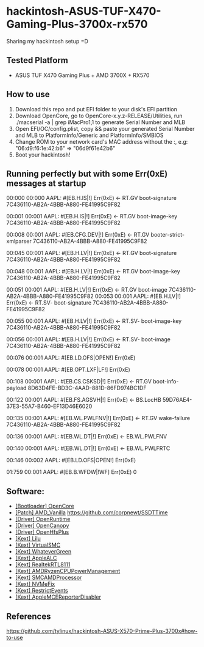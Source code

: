 
# hackintosh-ASUS-TUF-X470-Gaming-Plus-3700x-rx570
Sharing my hackintosh setup =D


## Tested Platform

-   ASUS TUF X470 Gaming Plus + AMD 3700X + RX570

## How to use

1. Download this repo and put EFI folder to your disk's EFI partition
2. Download OpenCore, go to OpenCore-x.y.z-RELEASE/Utilities, run ./macserial -a | grep iMacPro1,1 to generate Serial Number and MLB
3. Open EFI/OC/config.plist, copy && paste your generated Serial Number and MLB to PlatformInfo/Generic and PlatformInfo/SMBIOS
4. Change ROM to your network card's MAC address without the :, e.g: "06:d9:f6:1e:42:b6" => "06d9f61e42b6"
5. Boot your hackintosh!


## Running perfectly but with some Err(0xE) messages at startup
00:000 00:000 AAPL: #[EB.H.IS|!] Err(0xE) <- RT.GV boot-signature 7C436110-AB2A-4BBB-A880-FE41995C9F82

00:001 00:001 AAPL: #[EB.H.IS|!] Err(0xE) <- RT.GV boot-image-key 7C436110-AB2A-4BBB-A880-FE41995C9F82

00:008 00:001 AAPL: #[EB.CFG.DEV|!] Err(0xE) <- RT.GV booter-strict-xmlparser 7C436110-AB2A-4BBB-A880-FE41995C9F82

00:045 00:001 AAPL: #[EB.H.LV|!] Err(0xE) <- RT.GV boot-signature 7C436110-AB2A-4BBB-A880-FE41995C9F82

00:048 00:001 AAPL: #[EB.H.LV|!] Err(0xE) <- RT.GV boot-image-key 7C436110-AB2A-4BBB-A880-FE41995C9F82

00:051 00:001 AAPL: #[EB.H.LV|!] Err(0xE) <- RT.GV boot-image 7C436110-AB2A-4BBB-A880-FE41995C9F82
00:053 00:001 AAPL: #[EB.H.LV|!] Err(0xE) <- RT.SV- boot-signature 7C436110-AB2A-4BBB-A880-FE41995C9F82

00:055 00:001 AAPL: #[EB.H.LV|!] Err(0xE) <- RT.SV- boot-image-key 7C436110-AB2A-4BBB-A880-FE41995C9F82

00:056 00:001 AAPL: #[EB.H.LV|!] Err(0xE) <- RT.SV- boot-image 7C436110-AB2A-4BBB-A880-FE41995C9F82

00:076 00:001 AAPL: #[EB.LD.OFS|OPEN!] Err(0xE) 

00:078 00:001 AAPL: #[EB.OPT.LXF|LF!] Err(0xE)

00:108 00:001 AAPL: #[EB.CS.CSKSD|!] Err(0xE) <- RT.GV boot-info-payload 8D63D4FE-BD3C-4AAD-881D-86FD974BC1DF

00:122 00:001 AAPL: #[EB.FS.AGSVH|!] Err(0xE) <- BS.LocHB 59D76AE4-37E3-55A7-B460-EF13D46E6020

00:135 00:001 AAPL: #[EB.WL.PWLFNV|!] Err(0xE) <- RT.GV wake-failure 7C436110-AB2A-4BBB-A880-FE41995C9F82

00:136 00:001 AAPL: #[EB.WL.DT|!] Err(0xE) <- EB.WL.PWLFNV

00:140 00:001 AAPL: #[EB.WL.DT|!] Err(0xE) <- EB.WL.PWLFRTC

00:146 00:002 AAPL: #[EB.LD.OFS|OPEN!] Err(0xE) 

01:759 00:001 AAPL: #[EB.B.WFDW|!WF] Err(0xE) 0


## Software:

-   [[Bootloader] OpenCore](https://github.com/acidanthera/OpenCorePkg)
-   [[Patch] AMD_Vanilla](https://github.com/AMD-OSX/AMD_Vanilla)
https://github.com/corpnewt/SSDTTime
-   [[Driver] OpenRuntime](https://github.com/acidanthera/OpenCorePkg)
-   [[Driver] OpenCanopy](https://github.com/acidanthera/OpenCorePkg)
-   [[Driver] OpenHfsPlus](https://github.com/acidanthera/OpenCorePkg)
-   [[Kext] Lilu](https://github.com/acidanthera/Lilu)
-   [[Kext] VirtualSMC](https://github.com/acidanthera/VirtualSMC)
-   [[Kext] WhateverGreen](https://github.com/acidanthera/WhateverGreen)
-   [[Kext] AppleALC](https://github.com/acidanthera/AppleALC)
-   [[Kext] RealtekRTL8111](https://github.com/Mieze/RTL8111_driver_for_OS_X)
-   [[Kext] AMDRyzenCPUPowerManagement](https://github.com/trulyspinach/SMCAMDProcessor)
-   [[Kext] SMCAMDProcessor](https://github.com/trulyspinach/SMCAMDProcessor)
-   [[Kext] NVMeFix](https://github.com/acidanthera/NVMeFix)
-   [[Kext] RestrictEvents](https://github.com/acidanthera/RestrictEvents)
-   [[Kext] AppleMCEReporterDisabler](https://github.com/AMD-OSX/AMD_Vanilla/blob/opencore/Extra/AppleMCEReporterDisabler.kext.zip)
## References
https://github.com/tylinux/hackintosh-ASUS-X570-Prime-Plus-3700x#how-to-use
